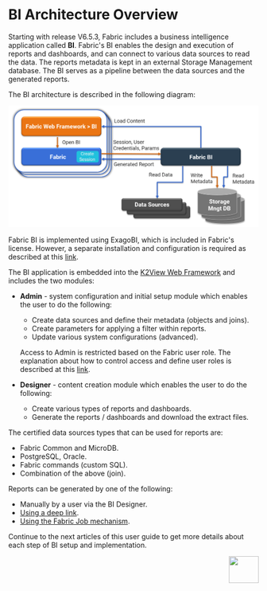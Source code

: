 # BI Architecture Overview

Starting with release V6.5.3, Fabric includes a business intelligence application called **BI**. Fabric's BI enables the design and execution of reports and dashboards, and can connect to various data sources to read the data. The reports metadata is kept in an external Storage Management database. The BI serves as a pipeline between the data sources and the generated reports.

The BI architecture is described in the following diagram:

 ![image](images/bi_integration_architecture.png)

Fabric BI is implemented using ExagoBI, which is included in Fabric's license. However, a separate installation and configuration is required as described at this [link](01_Installation.md). 

The BI application is embedded into the [K2View Web Framework](/articles/30_web_framework/01_web_framework_overview.html) and includes the two modules:

* **Admin** - system configuration and initial setup module which enables the user to do the following: 

  - Create data sources and define their metadata (objects and joins).
  - Create parameters for applying a filter within reports.
  - Update various system configurations (advanced).

  Access to Admin is restricted based on the Fabric user role. The explanation about how to control access and define user roles is described at this [link](02_Permissions_Setup.md).

* **Designer** - content creation module which enables the user to do the following:

  * Create various types of reports and dashboards. 
  * Generate the reports / dashboards and download the extract files.

The certified data sources types that can be used for reports are:

* Fabric Common and MicroDB.
* PostgreSQL, Oracle.
* Fabric commands (custom SQL).
* Combination of the above (join).

Reports can be generated by one of the following: 

* Manually by a user via the BI Designer.
* [Using a deep link](06_report_execution_guidelines.md#reports-generation-using-deep-link).
* [Using the Fabric Job mechanism](06_report_execution_guidelines.md#reports-generation-using-the-fabric-jobs-mechanism). 

Continue to the next articles of this user guide to get more details about each step of BI setup and implementation.




[<img align="right" width="60" height="54" src="/articles/images/Next.png">](00_BI_user_guide_overview.md) 
